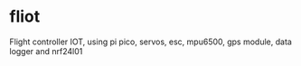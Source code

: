 # fliot
Flight controller IOT, using pi pico, servos, esc, mpu6500, gps module, data logger and nrf24l01
